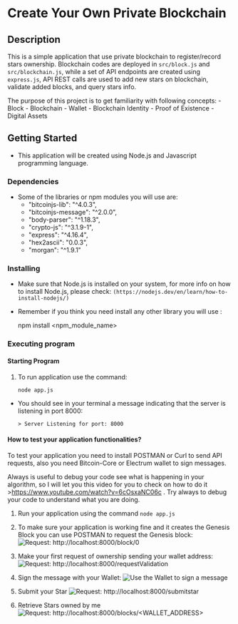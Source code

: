 # Create Your Own Private Blockchain


## Description

This is a simple application that use private blockchain to register/record stars ownership. Blockchain codes are deployed in `src/block.js` and `src/blockchain.js`, while a set of API endpoints are created using `express.js`, API REST calls are used to add new stars on blockchain, validate added blocks, and query stars info. 

The purpose of this project is to get familiarity with following concepts:
    - Block
    - Blockchain
    - Wallet
    - Blockchain Identity
    - Proof of Existence
    - Digital Assets


## Getting Started

- This application will be created using Node.js and Javascript programming language. 

### Dependencies

* Some of the libraries or npm modules you will use are:
    - "bitcoinjs-lib": "^4.0.3",
    - "bitcoinjs-message": "^2.0.0",
    - "body-parser": "^1.18.3",
    - "crypto-js": "^3.1.9-1",
    - "express": "^4.16.4",
    - "hex2ascii": "0.0.3",
    - "morgan": "^1.9.1"



### Installing

* Make sure that Node.js is installed on your system, for more info on how to install Node.js, please check: `(https://nodejs.dev/en/learn/how-to-install-nodejs/)`

* Remember if you think you need install any other library you will use :
    
    npm install <npm_module_name>

### Executing program

#### Starting Program

1. To run application use the command: 
    
    `node app.js`


* You should see in your terminal a message indicating that the server is listening in port 8000:
    
    `> Server Listening for port: 8000`

#### How to test your application functionalities?

To test your application you need to install POSTMAN or Curl to send API requests, also you need Bitcoin-Core or Electrum wallet to sign messages.

Always is useful to debug your code see what is happening in your algorithm, so I will let you this video for you to check on how to do it >https://www.youtube.com/watch?v=6cOsxaNC06c . Try always to debug your code to understand what you are doing.

1. Run your application using the command `node app.js`


2. To make sure your application is working fine and it creates the Genesis Block you can use POSTMAN to request the Genesis block:
    ![Request: http://localhost:8000/block/0 ](https://s3.amazonaws.com/video.udacity-data.com/topher/2019/April/5ca360cc_request-genesis/request-genesis.png)
3. Make your first request of ownership sending your wallet address:
    ![Request: http://localhost:8000/requestValidation ](https://s3.amazonaws.com/video.udacity-data.com/topher/2019/April/5ca36182_request-ownership/request-ownership.png)
4. Sign the message with your Wallet:
    ![Use the Wallet to sign a message](https://s3.amazonaws.com/video.udacity-data.com/topher/2019/April/5ca36182_request-ownership/request-ownership.png)
5. Submit your Star
     ![Request: http://localhost:8000/submitstar](https://s3.amazonaws.com/video.udacity-data.com/topher/2019/April/5ca365d3_signing-message/signing-message.png)
6. Retrieve Stars owned by me
    ![Request: http://localhost:8000/blocks/<WALLET_ADDRESS>](https://s3.amazonaws.com/video.udacity-data.com/topher/2019/April/5ca362b9_retrieve-stars/retrieve-stars.png)
```

